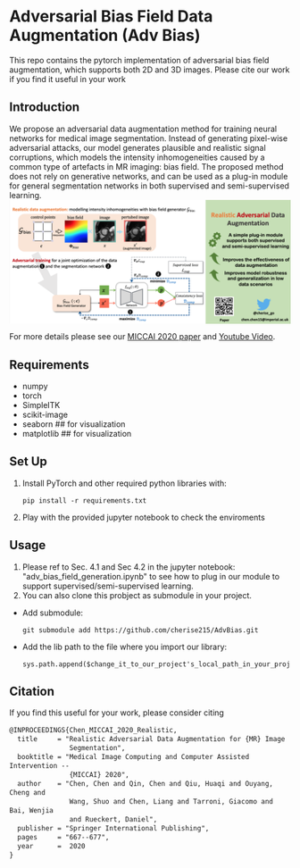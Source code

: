 # Adversarial Bias Field Data Augmentation (Adv Bias)
This repo contains the pytorch implementation of adversarial bias field augmentation, which supports both 2D and 3D images.
Please cite our work if you find it useful in your work


## Introduction
 We propose an adversarial data augmentation method for training neural networks for medical image segmentation. Instead of generating pixel-wise adversarial attacks, our model generates plausible and realistic signal corruptions, which models the intensity inhomogeneities caused by a common type of artefacts in MR imaging: bias field. The proposed method does not rely on generative networks, and can be used as a plug-in module for general segmentation networks in both supervised and semi-supervised learning. 
  <img align="center" src="assets/adv_bias.png" width="750">

For more details please see our [MICCAI 2020 paper](https://arxiv.org/abs/2006.13322) and [Youtube Video](https://youtu.be/-ICKhtkxY-4).


## Requirements
- numpy
- torch
- SimpleITK
- scikit-image
- seaborn ## for visualization
- matplotlib ## for visualization

## Set Up
1.  Install PyTorch and other required python libraries with:
    ```
    pip install -r requirements.txt
    ```
2. Play with the provided jupyter notebook to check the enviroments

## Usage
1. Please ref to Sec. 4.1 and Sec 4.2 in the jupyter notebook: "adv_bias_field_generation.ipynb" to see how to plug in our module to support supervised/semi-supervised learning.
2. You can also clone this probject as submodule in your project.
- Add submodule:
  ```
  git submodule add https://github.com/cherise215/AdvBias.git
  ```
- Add the lib path to the file where you import our library:
  ```
  sys.path.append($change_it_to_our_project's_local_path_in_your_project$)
  ``` 

## Citation
If you find this useful for your work, please consider citing

```
@INPROCEEDINGS{Chen_MICCAI_2020_Realistic,
  title     = "Realistic Adversarial Data Augmentation for {MR} Image
               Segmentation",
  booktitle = "Medical Image Computing and Computer Assisted Intervention --
               {MICCAI} 2020",
  author    = "Chen, Chen and Qin, Chen and Qiu, Huaqi and Ouyang, Cheng and
               Wang, Shuo and Chen, Liang and Tarroni, Giacomo and Bai, Wenjia
               and Rueckert, Daniel",
  publisher = "Springer International Publishing",
  pages     = "667--677",
  year      =  2020
}

```